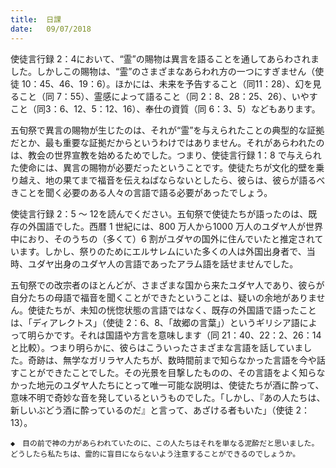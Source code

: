 ```yaml
---
title:  日課
date:   09/07/2018
---
```


使徒言行録 2：4において、“霊”の賜物は異言を語ることを通してあらわされました。しかしこの賜物は、“霊”のさまざまなあらわれ方の一つにすぎません（使徒 10：45、46、19：6）。ほかには、未来を予告すること（同11：28）、幻を見ること（同 7：55）、霊感によって語ること（同 2：8、28：25、26）、いやすこと（同3：6、12、5：12、16）、奉仕の資質（同 6：3、5）などもあります。

五旬祭で異言の賜物が生じたのは、それが“霊”を与えられたことの典型的な証拠だとか、最も重要な証拠だからというわけではありません。それがあらわれたのは、教会の世界宣教を始めるためでした。つまり、使徒言行録 1：8 で与えられた使命には、異言の賜物が必要だったということです。使徒たちが文化的壁を乗り越え、地の果てまで福音を伝えねばならないとしたら、彼らは、彼らが語るべきことを聞く必要のある人々の言語で語る必要があったでしょう。

使徒言行録 2：5 ～ 12を読んでください。五旬祭で使徒たちが語ったのは、既存の外国語でした。西暦 1 世紀には、800 万人から1000 万人のユダヤ人が世界中におり、そのうちの（多くて）6 割がユダヤの国外に住んでいたと推定されています。しかし、祭りのためにエルサレムにいた多くの人は外国出身者で、当時、ユダヤ出身のユダヤ人の言語であったアラム語を話せませんでした。

五旬祭での改宗者のほとんどが、さまざまな国から来たユダヤ人であり、彼らが自分たちの母語で福音を聞くことができたということは、疑いの余地がありません。使徒たちが、未知の恍惚状態の言語ではなく、既存の外国語で語ったことは、「ディアレクトス」（使徒 2：6、8、「故郷の言葉」）というギリシア語によって明らかです。それは国語や方言を意味します（同 21：40、22：2、26：14と比較）。つまり明らかに、彼らはこういったさまざまな言語を話していました。奇跡は、無学なガリラヤ人たちが、数時間前まで知らなかった言語を今や話すことができたことでした。その光景を目撃したものの、その言語をよく知らなかった地元のユダヤ人たちにとって唯一可能な説明は、使徒たちが酒に酔って、意味不明で奇妙な音を発しているというものでした。「しかし、『あの人たちは、新しいぶどう酒に酔っているのだ』と言って、あざける者もいた」（使徒 2：13）。

`◆　目の前で神の力があらわれていたのに、この人たちはそれを単なる泥酔だと思いました。どうしたら私たちは、霊的に盲目にならないよう注意することができるのでしょうか。`